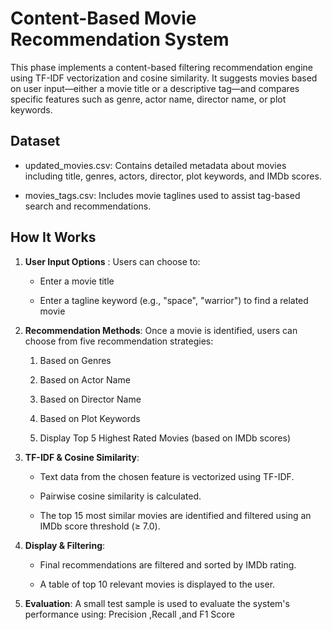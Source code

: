 # Content-Based Movie Recommendation System

This phase implements a content-based filtering recommendation engine using TF-IDF vectorization and cosine similarity. It suggests movies based on user input—either a movie title or a descriptive tag—and compares specific features such as genre, actor name, director name, or plot keywords.

## Dataset
 
 - updated_movies.csv: Contains detailed metadata about movies including title, genres, actors, director, plot keywords, and IMDb scores.

 - movies_tags.csv: Includes movie taglines used to assist tag-based search and recommendations.

## How It Works

1. **User Input Options** : 
Users can choose to:

    - Enter a movie title

    - Enter a tagline keyword (e.g., "space", "warrior") to find a related movie

2. **Recommendation Methods**: 
Once a movie is identified, users can choose from five recommendation strategies:

   1. Based on Genres

   2. Based on Actor Name

   3. Based on Director Name

   4. Based on Plot Keywords

   5. Display Top 5 Highest Rated Movies (based on IMDb scores)

3. **TF-IDF & Cosine Similarity**: 

   - Text data from the chosen feature is vectorized using TF-IDF.

   - Pairwise cosine similarity is calculated.

   - The top 15 most similar movies are identified and filtered using an IMDb score threshold (≥ 7.0).

4. **Display & Filtering**: 
   - Final recommendations are filtered and sorted by IMDb rating.
 
   - A table of top 10 relevant movies is displayed to the user.

5. **Evaluation**: 
A small test sample is used to evaluate the system's performance using: Precision ,Recall ,and F1 Score

